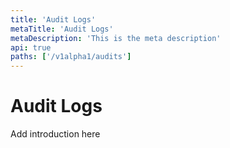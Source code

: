```yaml
---
title: 'Audit Logs'
metaTitle: 'Audit Logs'
metaDescription: 'This is the meta description'
api: true
paths: ['/v1alpha1/audits']
---
```


# Audit Logs

Add introduction here
